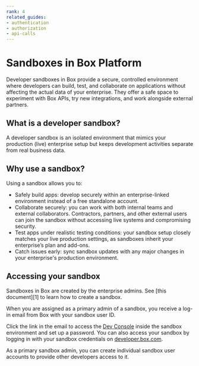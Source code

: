 ```yaml
---
rank: 4
related_guides:
- authentication
- authorization
- api-calls
---
```


# Sandboxes in Box Platform

Developer sandboxes in Box provide a secure, controlled environment where developers can build, test, and collaborate on applications without affecting the actual data of your enterprise. They offer a safe space to experiment with Box APIs, try new integrations, and work alongside external partners.

## What is a developer sandbox?

A developer sandbox is an isolated environment that mimics your production (live) enterprise setup but keeps development activities separate from real business data.

## Why use a sandbox?

Using a sandbox allows you to:

* Safely build apps: develop securely within an enterprise-linked environment instead of a free standalone account.
* Collaborate securely: you can work with both internal teams and external collaborators. Contractors, partners, and other external users can join the sandbox without accessing live systems and compromising security.
* Test apps under realistic testing conditions: your sandbox setup closely matches your live production settings, as sandboxes inherit your enterprise’s plan and add-ons.
* Catch issues early: sync sandbox updates with any major changes in your
enterprise's production environment.

## Accessing your sandbox

<Message type='notice'>
Sandboxes in Box are created by the enterprise admins. See [this document][1] to learn how to create a sandbox.
</Message>

When you are assigned as a primary admin of a sandbox, you receive a log-in
email from Box with your sandbox user ID. 

Click the link in the email to access the [Dev Console][2] inside the sandbox environment and set up a password. You can also access your sandbox by logging in with your sandbox credentials on [developer.box.com][3]. 

As a primary sandbox admin, you can create individual sandbox user accounts to provide other developers access to it.

[1]: https://support.box.com/hc/en-us/articles/360043697274-Managing-developer-sandboxes-for-Box-admins
[2]: https://cloud.app.box.com/developers/console
[3]: https://developer.box.com

